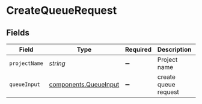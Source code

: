 # CreateQueueRequest


## Fields

| Field                                                          | Type                                                           | Required                                                       | Description                                                    | Example                                                        |
| -------------------------------------------------------------- | -------------------------------------------------------------- | -------------------------------------------------------------- | -------------------------------------------------------------- | -------------------------------------------------------------- |
| `projectName`                                                  | *string*                                                       | :heavy_minus_sign:                                             | Project name                                                   | my-project                                                     |
| `queueInput`                                                   | [components.QueueInput](../../models/components/queueinput.md) | :heavy_minus_sign:                                             | create queue request                                           |                                                                |